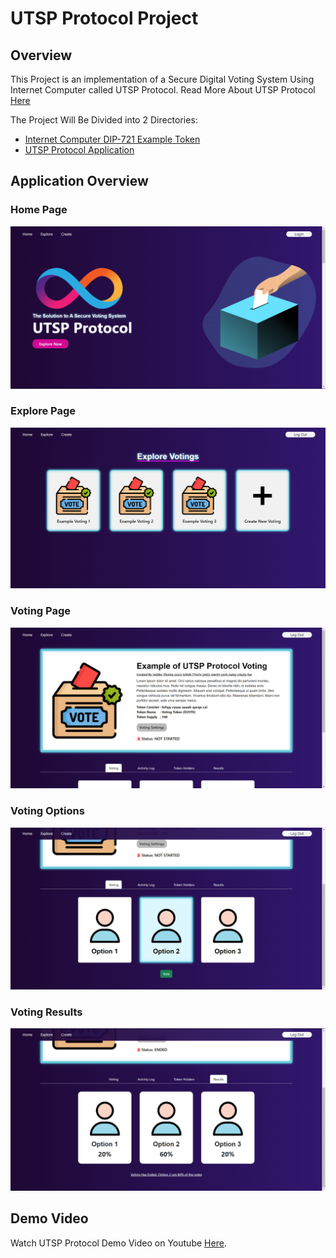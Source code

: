# UTSP Protocol Project

## Overview
This Project is an implementation of a Secure Digital Voting System Using Internet Computer called UTSP Protocol. Read More About UTSP Protocol [Here](utsp_protocol)

The Project Will Be Divided into 2 Directories:
- [Internet Computer DIP-721 Example Token](dip721-nft-container)
- [UTSP Protocol Application](utsp_protocol)

## Application Overview
### Home Page
![alt text](src/home_page.png)
### Explore Page
![alt text](src/explore_page.png)
### Voting Page
![alt text](src/voting_page.png)
### Voting Options
![alt text](src/voting_options.png)
### Voting Results
![alt text](src/voting_results.png)

## Demo Video

Watch UTSP Protocol Demo Video on Youtube [Here](https://www.youtube.com/watch?v=dvLAViH0lnI).
